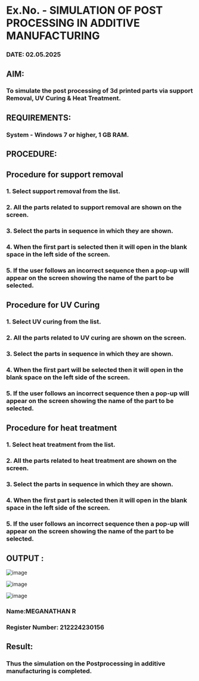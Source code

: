 # Ex.No.  - SIMULATION OF POST PROCESSING IN ADDITIVE MANUFACTURING

### DATE: 02.05.2025

## AIM: 
### To simulate the post processing of 3d printed parts via support Removal, UV Curing & Heat Treatment.

## REQUIREMENTS:
### System - Windows 7 or higher, 1 GB RAM.

## PROCEDURE:

## Procedure for support removal
### 1.	Select support removal from the list.
### 2.	All the parts related to support removal are shown on the screen.
### 3.	Select the parts in sequence in which they are shown.
### 4.	When the first part is selected then it will open in the blank space in the left side of the screen.
### 5.	If the user follows an incorrect sequence then a pop-up will appear on the screen showing the name of the part to be selected.

## Procedure for UV Curing
### 1.	Select UV curing from the list.
### 2.	All the parts related to UV curing are shown on the screen.
### 3.	Select the parts in sequence in which they are shown.
### 4.	When the first part will be selected then it will open in the blank space on the left side of the screen.
### 5.	If the user follows an incorrect sequence then a pop-up will appear on the screen showing the name of the part to be selected.

## Procedure for heat treatment
### 1.	Select heat treatment from the list.
### 2.	All the parts related to heat treatment are shown on the screen.
### 3.	Select the parts in sequence in which they are shown.
### 4.	When the first part is selected then it will open in the blank space in the left side of the screen.
### 5.	If the user follows an incorrect sequence then a pop-up will appear on the screen showing the name of the part to be selected.

## OUTPUT :
![image](https://github.com/user-attachments/assets/daca65fc-cf03-4fe2-9bc5-0034543c88a1)

![image](https://github.com/user-attachments/assets/89541324-99c6-418d-bee0-7cd1aff363d0)

![image](https://github.com/user-attachments/assets/01a20ff5-1d42-43ff-9a6b-7c423753a562)

### Name:MEGANATHAN R
### Register Number: 212224230156

## Result: 
### Thus the simulation on the Postprocessing in additive manufacturing is completed.
